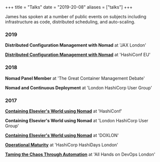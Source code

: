+++
title = "Talks"
date = "2019-20-08"
aliases = ["talks"]
+++

James has spoken at a number of public events on subjects including infrastructure as code, distributed scheduling, and auto-scaling.

### 2019

**Distributed Configuration Management with Nomad** at 'JAX London'

**[Distributed Configuration Management with Nomad](https://www.youtube.com/watch?v=F4MWgqM5FhI)** at 'HashiConf EU'

### 2018

**Nomad Panel Member** at 'The Great Container Management Debate'

**Nomad and Continuous Deployment** at 'London HashiCorp User Group'

### 2017

**[Containing Elsevier's World using Nomad](https://www.youtube.com/watch?v=KQGmVbzxnPc)** at 'HashiConf'

**Containing Elsevier's World using Nomad** at 'London HashiCorp User Group'

**[Containing Elsevier's World using Nomad](https://www.youtube.com/watch?v=8FMSXdD81zw)** at 'DOXLON'

**[Operational Maturity](https://www.youtube.com/watch?v=0Yak1upEIGs)** at 'HashiCorp HashiDays London'

**[Taming the Chaos Through Automation](https://www.youtube.com/watch?v=VrpW4BxzImA)** at 'All Hands on DevOps London'
